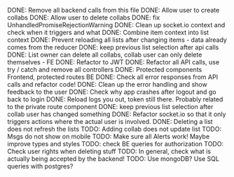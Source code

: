 DONE: Remove all backend calls from this file
DONE: Allow user to create collabs
DONE: Allow user to delete collabs
DONE: fix UnhandledPromiseRejectionWarning
DONE: Clean up socket.io context and check when it triggers and what
DONE: Combine item context into list context
DONE: Prevent reloading all lists after changing items - data already comes from the reducer
DONE: keep previous list selection after api calls
DONE: List owner can delete all collabs, collab user can only delete themselves - FE
DONE: Refactor to JWT
DONE: Refactor all API calls, use try / catch and remove all controllers
DONE: Protected components Frontend, protected routes BE
DONE: Check all error responses from API calls and refactor code!
DONE: Clean up the error handling and show feedback to the user
DONE: Check why app crashes after logout and go back to login
DONE: Reload logs you out, token still there. Probably related to the private route component
DONE: keep previous list selection after collab user has changed something
DONE: Refactor socket.io so that it only triggers actions where the actual user is involved.
DONE: Deleting a list does not refresh the lists
TODO: Adding collab does not update list
TODO: Msgs do not show on mobile
TODO: Make sure all Alerts work! Maybe improve types and styles
TODO: check BE queries for authorization
TODO: Check user rights when deleting stuff
TODO: In general, check what is actually being accepted by the backend!
TODO: Use mongoDB? Use SQL queries with postgres?
